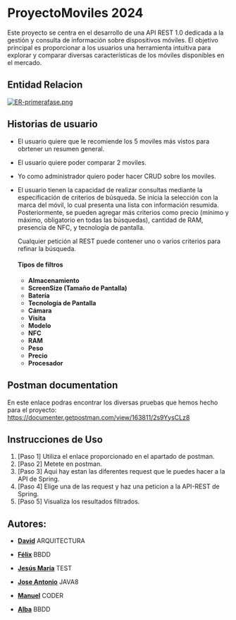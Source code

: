 # ProyectoMoviles 2024

Este proyecto se centra en el desarrollo de una API REST 1.0 dedicada a la gestión y consulta de información sobre dispositivos móviles. El objetivo principal es proporcionar a los usuarios una herramienta intuitiva para explorar y comparar diversas características de los móviles disponibles en el mercado.

## Entidad Relacion
[![ER-primerafase.png](https://i.postimg.cc/wBGW7fJQ/ER-primerafase.png)](https://postimg.cc/rd5GH9fD)

## Historias de usuario
- El usuario quiere que le recomiende los 5 moviles más vistos para obrtener un resumen general.
- El usuario quiere poder comparar 2 moviles.
- Yo como administrador quiero poder hacer CRUD sobre los moviles.
- El usuario tienen la capacidad de realizar consultas mediante la especificación de criterios de búsqueda. Se inicia la selección con la marca del móvil, lo cual presenta una lista con información resumida. Posteriormente, se pueden agregar más criterios como precio (mínimo y máximo, obligatorio en todas las búsquedas), cantidad de RAM, presencia de NFC, y tecnología de pantalla.

    Cualquier petición al REST puede contener uno o varios criterios para refinar la búsqueda.

    #### Tipos de filtros

    - **Almacenamiento**
    - **ScreenSize (Tamaño de Pantalla)**
    - **Batería**
    - **Tecnología de Pantalla**
    - **Cámara**
    - **Visita**
    - **Modelo**
    - **NFC**
    - **RAM**
    - **Peso**
    - **Precio**
    - **Procesador**

## Postman documentation

En este enlace podras encontrar los diversas pruebas que hemos hecho para el proyecto:
https://documenter.getpostman.com/view/163811/2s9YysCLz8

## Instrucciones de Uso

1. [Paso 1] Utiliza el enlace proporcionado en el apartado de postman. 
2. [Paso 2] Metete en postman.
3. [Paso 3] Aqui hay estan las diferentes request que le puedes hacer a la API de Spring.
4. [Paso 4] Elige una de las request y haz una peticion a la API-REST de Spring.
5. [Paso 5] Visualiza los resultados filtrados.

## Autores:

- [**David**](https://github.com/davidbelesp)   ARQUITECTURA

- [**Félix**](https://github.com/felixieshna)   BBDD 

- [**Jesús María**](https://github.com/jesusmariaieshna)    TEST

- [**Jose Antonio**](https://github.com/joseantoniorbieshna)    JAVA8

- [**Manuel**](https://github.com/ManuCB1)  CODER

- [**Alba**](https://github.com/Albamunru)  BBDD




